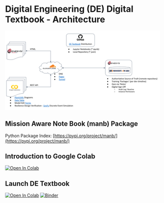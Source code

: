 # Digital Engineering (DE) Digital Textbook - Architecture
![DE Architecture](https://raw.githubusercontent.com/tsherburne/de-textbook/main/images/de-scre-architecture.png)

## Mission Aware Note Book (manb) Package
Python Package Index: [https://pypi.org/project/manb/](https://pypi.org/project/manb/)

## Introduction to Google Colab
[![Open In Colab](https://colab.research.google.com/assets/colab-badge.svg)](https://colab.research.google.com/)

## Launch DE Textbook
[![Open In Colab](https://colab.research.google.com/assets/colab-badge.svg)](https://colab.research.google.com/github/tsherburne/de-textbook/blob/main/01_SCRE_DE_Textbook.ipynb) [![Binder](https://mybinder.org/badge_logo.svg)](https://mybinder.org/v2/gh/tsherburne/de-textbook/HEAD)

